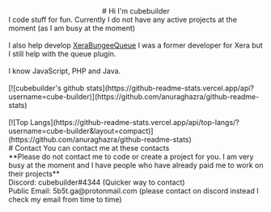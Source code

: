 <div align="center">
# Hi I'm cubebuilder
  </div>
I code stuff for fun. Currently I do not have any active projects at the moment (as I am busy at the moment)
<br>
<br>
I also help develop <a href="https://github.com/xeraplugins/xerabungeequeue/">XeraBungeeQueue</a> I was a former developer for Xera but I still help with the queue plugin.
<br>
<br>
I know JavaScript, PHP and Java.
<br>
<br>
[![cubebuilder's github stats](https://github-readme-stats.vercel.app/api?username=cube-builder)](https://github.com/anuraghazra/github-readme-stats)
<br>
<br>
[![Top Langs](https://github-readme-stats.vercel.app/api/top-langs/?username=cube-builder&layout=compact)](https://github.com/anuraghazra/github-readme-stats)
<br>
# Contact
You can contact me at these contacts
<br>
**Please do not contact me to code or create a project for you. I am very busy at the moment and I have people who have already paid me to work on their projects**
<br>
Discord: cubebuilder#4344 (Quicker way to contact)
<br>
Public Email: 5b5t.ga@protonmail.com (please contact on discord instead I check my email from time to time)
<br>
